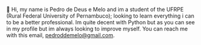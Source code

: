 👋 Hi, my name is Pedro de Deus e Melo and im a student of the UFRPE (Rural Federal University of Pernambuco); looking to learn everything i can to be a better professional.
Im quite decent with Python but as you can see in my profile but im always looking to improve myself.
You can reach me with this email, pedroddemelo@gmail.com.


<!---
PDM-Phan/PDM-Phan is a ✨ special ✨ repository because its `README.md` (this file) appears on your GitHub profile.
You can click the Preview link to take a look at your changes.
--->
